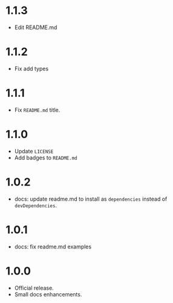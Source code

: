 # 1.1.3

- Edit README.md

# 1.1.2

- Fix add types

# 1.1.1

- Fix `README.md` title.

# 1.1.0

- Update `LICENSE`
- Add badges to `README.md`

# 1.0.2

- docs: update readme.md to install as `dependencies` instead of `devDependencies`.

# 1.0.1

- docs: fix readme.md examples

# 1.0.0

- Official release.
- Small docs enhancements.
